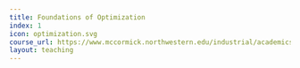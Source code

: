 ```yaml
---
title: Foundations of Optimization
index: 1
icon: optimization.svg      
course_url: https://www.mccormick.northwestern.edu/industrial/academics/courses/descriptions/313.html
layout: teaching    
---
```


